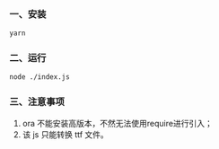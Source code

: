 ### 一、安装

```bash
yarn 
```

### 二、运行

```bash
node ./index.js
```

### 三、注意事项

1. ora 不能安装高版本，不然无法使用require进行引入；
2. 该 js 只能转换 ttf 文件。
